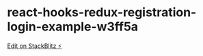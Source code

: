 # react-hooks-redux-registration-login-example-w3ff5a

[Edit on StackBlitz ⚡️](https://stackblitz.com/edit/react-hooks-redux-registration-login-example-w3ff5a)